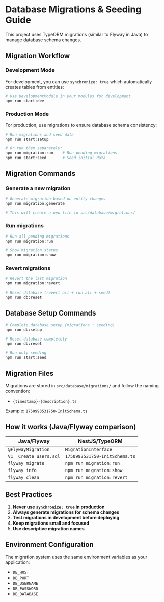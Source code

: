 # Database Migrations & Seeding Guide

This project uses TypeORM migrations (similar to Flyway in Java) to manage database schema changes.

## Migration Workflow

### Development Mode
For development, you can use `synchronize: true` which automatically creates tables from entities:

```bash
# Use DevelopmentModule in your modules for development
npm run start:dev
```

### Production Mode
For production, use migrations to ensure database schema consistency:

```bash
# Run migrations and seed data
npm run start:setup

# Or run them separately:
npm run migration:run    # Run pending migrations
npm run start:seed       # Seed initial data
```

## Migration Commands

### Generate a new migration
```bash
# Generate migration based on entity changes
npm run migration:generate

# This will create a new file in src/database/migrations/
```

### Run migrations
```bash
# Run all pending migrations
npm run migration:run

# Show migration status
npm run migration:show
```

### Revert migrations
```bash
# Revert the last migration
npm run migration:revert

# Reset database (revert all + run all + seed)
npm run db:reset
```

## Database Setup Commands

```bash
# Complete database setup (migrations + seeding)
npm run db:setup

# Reset database completely
npm run db:reset

# Run only seeding
npm run start:seed
```

## Migration Files

Migrations are stored in `src/database/migrations/` and follow the naming convention:
- `{timestamp}-{description}.ts`

Example: `1750993531750-InitSchema.ts`

## How it works (Java/Flyway comparison)

| Java/Flyway | NestJS/TypeORM |
|-------------|----------------|
| `@FlywayMigration` | `MigrationInterface` |
| `V1__Create_users.sql` | `1750993531750-InitSchema.ts` |
| `flyway migrate` | `npm run migration:run` |
| `flyway info` | `npm run migration:show` |
| `flyway clean` | `npm run migration:revert` |

## Best Practices

1. **Never use `synchronize: true` in production**
2. **Always generate migrations for schema changes**
3. **Test migrations in development before deploying**
4. **Keep migrations small and focused**
5. **Use descriptive migration names**

## Environment Configuration

The migration system uses the same environment variables as your application:
- `DB_HOST`
- `DB_PORT` 
- `DB_USERNAME`
- `DB_PASSWORD`
- `DB_DATABASE` 